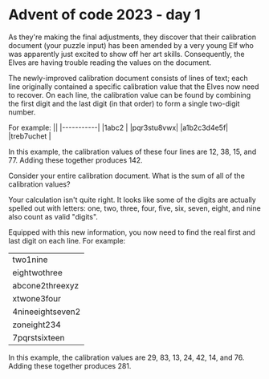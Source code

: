 # Advent of code 2023 - day 1

As they're making the final adjustments, they discover that their calibration document (your puzzle input) has been amended by a very young Elf who was apparently just excited to show off her art skills. Consequently, the Elves are having trouble reading the values on the document.

The newly-improved calibration document consists of lines of text; each line originally contained a specific calibration value that the Elves now need to recover. On each line, the calibration value can be found by combining the first digit and the last digit (in that order) to form a single two-digit number.

For example:
||
|-----------|
|1abc2      |
|pqr3stu8vwx|
|a1b2c3d4e5f|
|treb7uchet |

In this example, the calibration values of these four lines are 12, 38, 15, and 77. Adding these together produces 142.

Consider your entire calibration document. What is the sum of all of the calibration values?

Your calculation isn't quite right. It looks like some of the digits are actually spelled out with letters: one, two, three, four, five, six, seven, eight, and nine also count as valid "digits".

Equipped with this new information, you now need to find the real first and last digit on each line. For example:

||
|---------------|
|two1nine|
|eightwothree|
|abcone2threexyz|
|xtwone3four|
|4nineeightseven2|
|zoneight234|
|7pqrstsixteen|

In this example, the calibration values are 29, 83, 13, 24, 42, 14, and 76. Adding these together produces 281.
